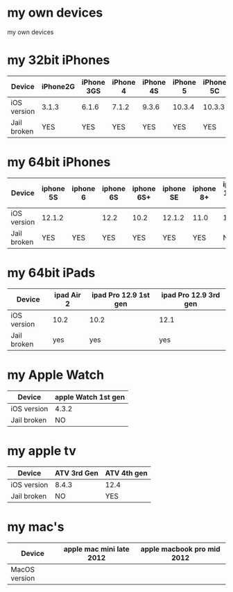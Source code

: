 # my own devices
my own devices

# my 32bit iPhones
| Device      | iPhone2G | iPhone 3GS | iPhone 4 | iPhone 4S | iPhone 5 | iPhone 5C | 
| ---------- | ---------- | ---------- | ---------- | ---------- | ---------- | ---------- |
| iOS version | 3.1.3 | 6.1.6 | 7.1.2 | 9.3.6 | 10.3.4 | 10.3.3 | 
| Jail broken | YES | YES | YES | YES | YES | YES | 


# my 64bit iPhones
| Device | iphone 5S | iphone 6 | iphone 6S | iphone 6S+ | iphone SE | iphone 8+ | iphone 11 Pro Max |
| ---------- | ---------- | ---------- | ---------- | ---------- | ---------- | ---------- |---------- |
| iOS version | 12.1.2 |  | 12.2 |  10.2| 12.1.2 | 11.0 | 13.0 |
| Jail broken | YES | YES | YES | YES | YES | YES | NO |


# my 64bit iPads
| Device | ipad Air 2 | ipad Pro 12.9 1st gen | ipad Pro 12.9 3rd gen |
| ---------- | ---------- | ---------- | ---------- | 
| iOS version | 10.2 | 10.2 | 12.1 | 
| Jail broken | yes | yes | yes | 


# my Apple Watch
| Device | apple Watch 1st gen | 
| ---------- | ---------- | 
| iOS version | 4.3.2 |  
| Jail broken | NO |  


# my apple tv
| Device | ATV 3rd Gen | ATV 4th gen | 
| ---------- | ---------- | ---------- |  
| iOS version | 8.4.3 | 12.4 |  
| Jail broken | NO | YES |   


# my mac's
| Device | apple mac mini late 2012  | apple macbook pro mid 2012 | 
| ---------- | ---------- | ---------- |  
| MacOS version |  |  |  

